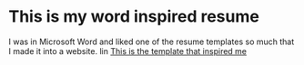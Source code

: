 # This is my word inspired resume
I was in Microsoft Word and liked one of the resume templates so much that I made it into a website. 
lin
[This is the template that inspired me](https://templates.office.com/en-US/Creative-resume%2c-designed-by-MOO-TM16392718)